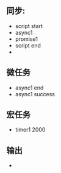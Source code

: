 ## 同步:
- script start
- async1
- promise1
- script end
- 

## 微任务
- async1 end
- async1 success

## 宏任务
- timer1 2000

## 输出
- 